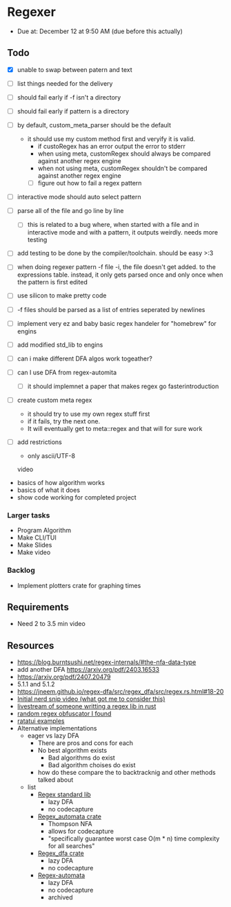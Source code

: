 # Regexer

- Due at: December 12 at 9:50 AM (due before this actually)

## Todo

- [x] unable to swap between patern and text
- [ ] list things needed for the delivery
- [ ] should fail early if -f isn't a directory
- [ ] should fail early if pattern is a directory
- [ ] by default, custom_meta_parser should be the default
  - it should use my custom method first and veryify it is valid.
    - if custoRegex has an error output the error to stderr 
    - when using meta, customRegex should always be compared against another regex engine
    - when not using meta, customRegex shouldn't be compared against another regex engine
    - [ ] figure out how to fail a regex pattern
- [ ] interactive mode should auto select pattern
- [ ] parse all of the file and go line by line
  - [ ] this is related to a bug where, when started with a file and in interactive mode and with a pattern, it outputs weirdly. needs more testing
- [ ] add testing to be done by the compiler/toolchain. should be easy >:3
- [ ] when doing regexer pattern -f file -i, the file doesn't get added. to the expressions table. instead, it only gets parsed once and only once when the pattern is first edited
- [ ] use silicon to make pretty code
- [ ] -f files should be parsed as a list of entries seperated by newlines
- [ ] implement very ez and baby basic regex handeler for "homebrew" for engins
- [ ] add modified std_lib to engins
- [ ] can i make different DFA algos work togeather?
- [ ] can I use DFA from regex-automita
  - [ ] it should implemnet a paper that makes regex go fasterintroduction
- [ ] create custom meta regex
  - it should try to use my own regex stuff first
  - if it fails, try the next one.
  - It will eventually get to meta::regex and that will for sure work
- [ ] add restrictions
  - only ascii/UTF-8




  video
- basics of how algorithm works
- basics of what it does
- show code working for completed project

### Larger tasks

- Program Algorithm
- Make CLI/TUI
- Make Slides
- Make video

### Backlog

- Implement plotters crate for graphing times

## Requirements

- Need 2 to 3.5 min video

## Resources
- https://blog.burntsushi.net/regex-internals/#the-nfa-data-type
- add another DFA https://arxiv.org/pdf/2403.16533
-  https://arxiv.org/pdf/2407.20479 
  - 5.1.1 and 5.1.2
- https://jneem.github.io/regex-dfa/src/regex_dfa/src/regex.rs.html#18-20
- [Initial nerd snip video (what got me to consider this)](https://www.0de5.net/stimuli/a-reintroduction-to-programming/instructions-to-languages/how-regexes-got-catastrophic)
- [livestream of someone writting a regex lib in rust](https://www.youtube.com/watch?v=MH56D5M9xSQ)
- [random regex obfuscator I found](https://github.com/nexxeln/yugen)
- [ratatui examples](https://ratatui.rs/examples/apps/)
- Alternative implementations
  - eager vs lazy DFA
    - There are pros and cons for each
    - No best algorithm exists
      - Bad algorithms do exist
      - Bad algorithm choises do exist
    - how do these compare the to backtracknig and other methods talked about
  - list
    - [Regex standard lib](https://github.com/rust-lang/regex)
      - lazy DFA
      - no codecapture
    - [Regex_automata crate](https://docs.rs/regex-automata/latest/regex_automata/)
      - Thompson NFA
      - allows for codecapture
      - "specifically guarantee worst case O(m \* n) time complexity for all searches"
    - [Regex_dfa crate](https://jneem.github.io/regex-dfa/regex_dfa/index.html)
      - lazy DFA
      - no codecapture
    - [Regex-automata](https://github.com/BurntSushi/regex-automata)
      - lazy DFA
      - no codecapture
      - archived
